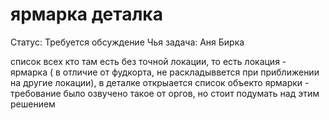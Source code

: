 # ярмарка деталка

Статус: Требуется обсуждение
Чья задача: Аня Бирка

список всех кто там есть без точной локации, то есть локация - ярмарка ( в отличие от фудкорта, не раскладыввется при приближении на другие локации), в деталке открыается список объекто ярмарки - требование было озвучено такое от оргов, но стоит подумать над этим решением